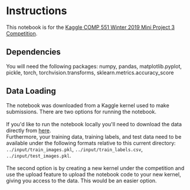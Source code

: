 # Instructions
This notebook is for the [Kaggle COMP 551 Winter 2019 Mini Project 3 Competition](https://www.kaggle.com/c/comp-551-w2019-project-3-modified-mnist).<br>

## Dependencies
You will need the following packages:
numpy, pandas, matplotlib.pyplot, pickle, torch, torchvision.transforms, sklearn.metrics.accuracy_score

## Data Loading
The notebook was downloaded from a Kaggle kernel used to make submissions.
There are two options for running the notebook.<br><br>
If you'd like to run the notebook locally you'll need to download the data directly from [here](https://www.kaggle.com/c/comp-551-w2019-project-3-modified-mnist/data).<br>
Furthermore, your training data, training labels, and test data need to be available under the following formats relative to this current directory: 
`../input/train_images.pkl`, `../input/train_labels.csv`, `../input/test_images.pkl`.<br><br>
The second option is by creating a new kernel under the competition and use the upload feature to upload the notebook code to your new kernel, giving you access to the data.
This would be an easier option.
